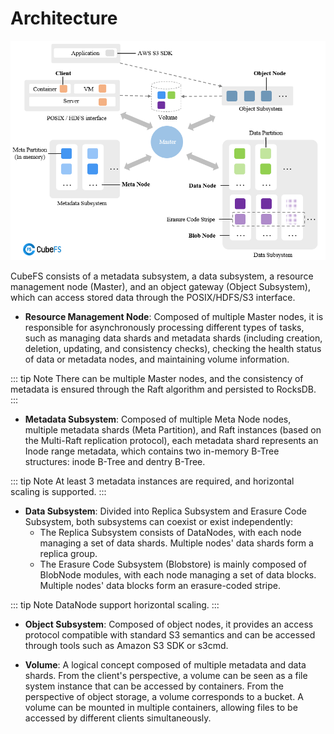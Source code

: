 # Architecture

![arc](../pic/cfs-arch-ec.png)

CubeFS consists of a metadata subsystem, a data subsystem, a resource management node (Master), and an object gateway (Object Subsystem), which can access stored data through the POSIX/HDFS/S3 interface.

- **Resource Management Node**: Composed of multiple Master nodes, it is responsible for asynchronously processing different types of tasks, such as managing data shards and metadata shards (including creation, deletion, updating, and consistency checks), checking the health status of data or metadata nodes, and maintaining volume information.

::: tip Note
There can be multiple Master nodes, and the consistency of metadata is ensured through the Raft algorithm and persisted to RocksDB.
:::

- **Metadata Subsystem**: Composed of multiple Meta Node nodes, multiple metadata shards (Meta Partition), and Raft instances (based on the Multi-Raft replication protocol), each metadata shard represents an Inode range metadata, which contains two in-memory B-Tree structures: inode B-Tree and dentry B-Tree.

::: tip Note
At least 3 metadata instances are required, and horizontal scaling is supported.
:::

- **Data Subsystem**: Divided into Replica Subsystem and Erasure Code Subsystem, both subsystems can coexist or exist independently:
    - The Replica Subsystem consists of DataNodes, with each node managing a set of data shards. Multiple nodes' data shards form a replica group.
    - The Erasure Code Subsystem (Blobstore) is mainly composed of BlobNode modules, with each node managing a set of data blocks. Multiple nodes' data blocks form an erasure-coded stripe.

::: tip Note
DataNode support horizontal scaling.
:::

- **Object Subsystem**: Composed of object nodes, it provides an access protocol compatible with standard S3 semantics and can be accessed through tools such as Amazon S3 SDK or s3cmd.

- **Volume**: A logical concept composed of multiple metadata and data shards. From the client's perspective, a volume can be seen as a file system instance that can be accessed by containers. From the perspective of object storage, a volume corresponds to a bucket. A volume can be mounted in multiple containers, allowing files to be accessed by different clients simultaneously.